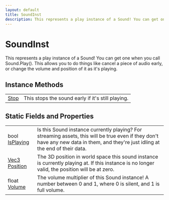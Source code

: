 ```yaml
---
layout: default
title: SoundInst
description: This represents a play instance of a Sound! You can get one when you call Sound.Play(). This allows you to do things like cancel a piece of audio early, or change the volume and position of it as it's playing.
---
```

# SoundInst

This represents a play instance of a Sound! You can get one
when you call Sound.Play(). This allows you to do things like cancel
a piece of audio early, or change the volume and position of it as
it's playing.



## Instance Methods

|  |  |
|--|--|
|[Stop]({{site.url}}/Pages/Reference/SoundInst/Stop.html)|This stops the sound early if it's still playing.|


## Static Fields and Properties

|  |  |
|--|--|
|bool [IsPlaying]({{site.url}}/Pages/Reference/SoundInst/IsPlaying.html)|Is this Sound instance currently playing? For streaming assets, this will be true even if they don't have any new data in them, and they're just idling at the end of their data.|
|[Vec3]({{site.url}}/Pages/Reference/Vec3.html) [Position]({{site.url}}/Pages/Reference/SoundInst/Position.html)|The 3D position in world space this sound instance is currently playing at. If this instance is no longer valid, the position will be at zero.|
|float [Volume]({{site.url}}/Pages/Reference/SoundInst/Volume.html)|The volume multiplier of this Sound instance! A number between 0 and 1, where 0 is silent, and 1 is full volume.|


